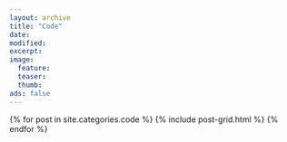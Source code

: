 ```yaml
---
layout: archive
title: "Code"
date:
modified:
excerpt:
image:
  feature:
  teaser:
  thumb:
ads: false
---
```


<div class="tiles">
{% for post in site.categories.code %}
  {% include post-grid.html %}
{% endfor %}
</div><!-- /.tiles -->
